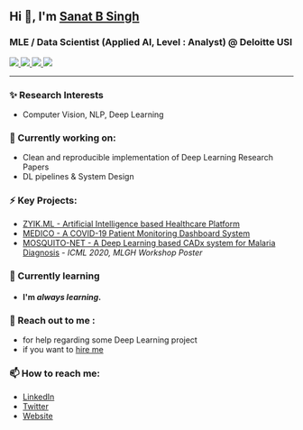 ## Hi 👋, I'm [Sanat B Singh](https://sanatsingh.github.io)
### MLE / Data Scientist (Applied AI, Level : Analyst) @ Deloitte USI

<a href="https://www.linkedin.com/in/sanatbsingh/">
      <img src="https://img.shields.io/badge/LinkedIn-Sanat--B--Singh-informational?style=for-the-badge&labelColor=black&logo=linkedin&logoColor=0077b5&&color=0077b5"/>
</a>

 <a href="mailto:sanat.b.singh99@gmail.com">
  <img src="https://img.shields.io/badge/Gmail-sanat.b.singh99@gmail.com-informational?style=for-the-badge&labelColor=black&logoColor=d14836&logo=gmail&color=d14836"/>
  </a>

<a href="https://github.com/sanatsingh">
  <img src="https://img.shields.io/badge/Github-sanatsingh-informational?style=for-the-badge&labelColor=black&logo=github&color=7d88e6">
  </a>
  
  <a href="https://twitter.com/netdrop78">
  <img src="https://img.shields.io/badge/Twitter-@netdrop78-informational?style=for-the-badge&labelColor=black&logo=twitter&logoColor=#1DA1F2&color=1da1f2">
  </a>

---
### ✨ Research Interests
- Computer Vision, NLP, Deep Learning

### 🔭 Currently working on:
- Clean and reproducible implementation of Deep Learning Research Papers
- DL pipelines & System Design

### ⚡ Key Projects:
- [ZYIK.ML - Artificial Intelligence based Healthcare Platform](https://zyikml.ml/)
- [MEDICO - A COVID-19 Patient Monitoring Dashboard System](http://zyik-medico.herokuapp.com/index.html)
- [MOSQUITO-NET - A Deep Learning based CADx system for Malaria Diagnosis](https://drive.google.com/file/d/1OoCqThpsm9N38eUTGNmxwRhVat8IxWVl/view) - *ICML 2020, MLGH Workshop Poster*

### 🌱 Currently learning
- #### I'm *always learning*. 

### 💬 Reach out to me :
- for help regarding some Deep Learning project
- if you want to [hire me](https://sanatbsingh.ml/files/cv.pdf)

### 📫 How to reach me:
- [LinkedIn](https://www.linkedin.com/in/sanatbsingh/)
- [Twitter](https://twitter.com/netdrop78)
- [Website](https://sanatsingh.github.io/)
